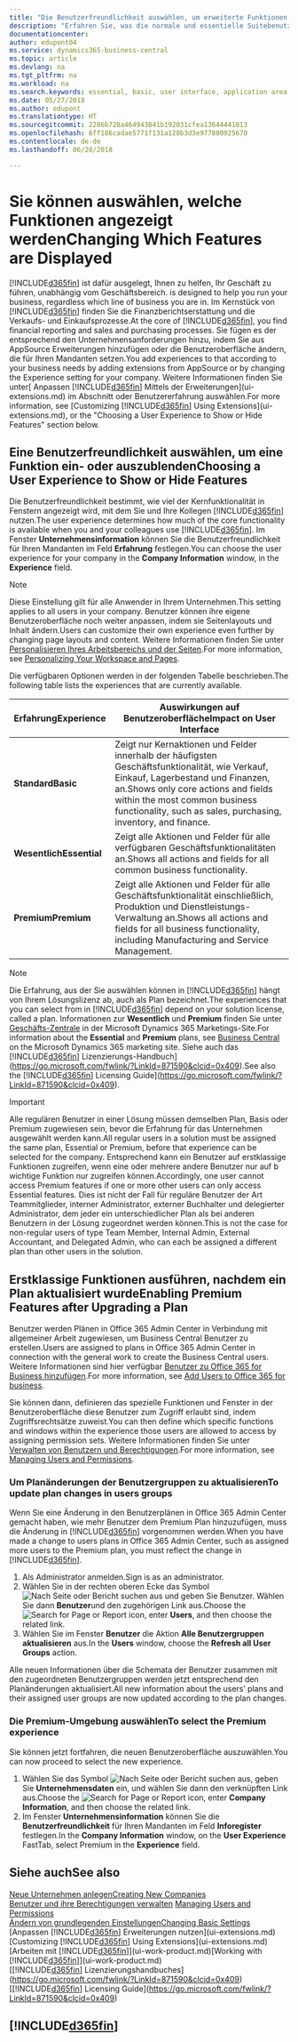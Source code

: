 ```yaml
---
title: "Die Benutzerfreundlichkeit auswählen, um erweiterte Funktionen ein- oder auszublenden| Microsoft Docs"
description: "Erfahren Sie, was die normale und essentielle Suitebenutzerfreundlichkeit für die Benutzerschnittstelle,  Anwendungsbereiche und Ihr Unternehmen bedeutet."
documentationcenter: 
author: edupont04
ms.service: dynamics365-business-central
ms.topic: article
ms.devlang: na
ms.tgt_pltfrm: na
ms.workload: na
ms.search.keywords: essential, basic, user interface, application area, experience
ms.date: 05/27/2018
ms.author: edupont
ms.translationtype: HT
ms.sourcegitcommit: 2286b728a464943841b192031cfea13644441013
ms.openlocfilehash: 6ff186cadae5771f131a128b3d3e977800925670
ms.contentlocale: de-de
ms.lasthandoff: 06/28/2018

---
```

# <a name="changing-which-features-are-displayed"></a><span data-ttu-id="9c2e4-103">Sie können auswählen, welche Funktionen angezeigt werden</span><span class="sxs-lookup"><span data-stu-id="9c2e4-103">Changing Which Features are Displayed</span></span>
[!INCLUDE[d365fin](includes/d365fin_md.md)]<span data-ttu-id="9c2e4-104"> ist dafür ausgelegt, Ihnen zu helfen, Ihr Geschäft zu führen, unabhängig vom Geschäftsbereich.</span><span class="sxs-lookup"><span data-stu-id="9c2e4-104"> is designed to help you run your business, regardless which line of business you are in.</span></span> <span data-ttu-id="9c2e4-105">Im Kernstück von [!INCLUDE[d365fin](includes/d365fin_md.md)] finden Sie die Finanzberichtserstattung und die Verkaufs- und Einkaufsprozesse.</span><span class="sxs-lookup"><span data-stu-id="9c2e4-105">At the core of [!INCLUDE[d365fin](includes/d365fin_md.md)], you find financial reporting and sales and purchasing processes.</span></span> <span data-ttu-id="9c2e4-106">Sie fügen es der entsprechend den Unternehmensanforderungen hinzu, indem Sie aus AppSource Erweiterungen hinzufügen oder die Benutzeroberfläche ändern, die für Ihren Mandanten setzen.</span><span class="sxs-lookup"><span data-stu-id="9c2e4-106">You add experiences to that according to your business needs by adding extensions from AppSource or by changing the Experience setting for your company.</span></span> <span data-ttu-id="9c2e4-107">Weitere Informationen finden Sie unter[ Anpassen [!INCLUDE[d365fin](includes/d365fin_md.md)] Mittels der Erweiterungen](ui-extensions.md) im Abschnitt oder Benutzererfahrung auswählen.</span><span class="sxs-lookup"><span data-stu-id="9c2e4-107">For more information, see [Customizing [!INCLUDE[d365fin](includes/d365fin_md.md)] Using Extensions](ui-extensions.md), or the "Choosing a User Experience to Show or Hide Features" section below.</span></span>

## <a name="choosing-a-user-experience-to-show-or-hide-features"></a><span data-ttu-id="9c2e4-108">Eine Benutzerfreundlichkeit auswählen, um eine Funktion ein-  oder auszublenden</span><span class="sxs-lookup"><span data-stu-id="9c2e4-108">Choosing a User Experience to Show or Hide Features</span></span>
<span data-ttu-id="9c2e4-109">Die Benutzerfreundlichkeit bestimmt, wie viel der Kernfunktionalität in Fenstern angezeigt wird, mit dem Sie und Ihre Kollegen [!INCLUDE[d365fin](includes/d365fin_md.md)] nutzen.</span><span class="sxs-lookup"><span data-stu-id="9c2e4-109">The user experience determines how much of the core functionality is available when you and your colleagues use [!INCLUDE[d365fin](includes/d365fin_md.md)].</span></span> <span data-ttu-id="9c2e4-110">Im Fenster **Unternehmensinformation** können Sie die Benutzerfreundlichkeit für Ihren Mandanten im Feld **Erfahrung** festlegen.</span><span class="sxs-lookup"><span data-stu-id="9c2e4-110">You can choose the user experience for your company in the **Company Information** window, in the **Experience** field.</span></span>

> [!NOTE]  
> <span data-ttu-id="9c2e4-111">Diese Einstellung gilt für alle Anwender in Ihrem Unternehmen.</span><span class="sxs-lookup"><span data-stu-id="9c2e4-111">This setting applies to all users in your company.</span></span> <span data-ttu-id="9c2e4-112">Benutzer können ihre eigene Benutzeroberfläche noch weiter anpassen, indem sie Seitenlayouts und Inhalt ändern.</span><span class="sxs-lookup"><span data-stu-id="9c2e4-112">Users can customize their own experience even further by changing page layouts and content.</span></span> <span data-ttu-id="9c2e4-113">Weitere Informationen finden Sie unter [Personalisieren Ihres Arbeitsbereichs und der Seiten](ui-personalization-user.md).</span><span class="sxs-lookup"><span data-stu-id="9c2e4-113">For more information, see [Personalizing Your Workspace and Pages](ui-personalization-user.md).</span></span>  

<span data-ttu-id="9c2e4-114">Die verfügbaren Optionen werden in der folgenden Tabelle beschrieben.</span><span class="sxs-lookup"><span data-stu-id="9c2e4-114">The following table lists the experiences that are currently available.</span></span>

| <span data-ttu-id="9c2e4-115">Erfahrung</span><span class="sxs-lookup"><span data-stu-id="9c2e4-115">Experience</span></span> | <span data-ttu-id="9c2e4-116">Auswirkungen auf Benutzeroberfläche</span><span class="sxs-lookup"><span data-stu-id="9c2e4-116">Impact on User Interface</span></span> |
| --- | --- |
| <span data-ttu-id="9c2e4-117">**Standard**</span><span class="sxs-lookup"><span data-stu-id="9c2e4-117">**Basic**</span></span> |<span data-ttu-id="9c2e4-118">Zeigt nur Kernaktionen und Felder innerhalb der häufigsten Geschäftsfunktionalität, wie Verkauf, Einkauf, Lagerbestand und Finanzen, an.</span><span class="sxs-lookup"><span data-stu-id="9c2e4-118">Shows only core actions and fields within the most common business functionality, such as sales, purchasing, inventory, and finance.</span></span> |
| <span data-ttu-id="9c2e4-119">**Wesentlich**</span><span class="sxs-lookup"><span data-stu-id="9c2e4-119">**Essential**</span></span> |<span data-ttu-id="9c2e4-120">Zeigt alle Aktionen und Felder für alle verfügbaren Geschäftsfunktionalitäten an.</span><span class="sxs-lookup"><span data-stu-id="9c2e4-120">Shows all actions and fields for all common business functionality.</span></span>|
| <span data-ttu-id="9c2e4-121">**Premium**</span><span class="sxs-lookup"><span data-stu-id="9c2e4-121">**Premium**</span></span> |<span data-ttu-id="9c2e4-122">Zeigt alle Aktionen und Felder für alle Geschäftsfunktionalität einschließlich, Produktion und Dienstleistungs-Verwaltung an.</span><span class="sxs-lookup"><span data-stu-id="9c2e4-122">Shows all actions and fields for all business functionality, including Manufacturing and Service Management.</span></span>|

> [!NOTE]  
> <span data-ttu-id="9c2e4-123">Die Erfahrung, aus der Sie auswählen können in [!INCLUDE[d365fin](includes/d365fin_md.md)] hängt von Ihrem Lösungslizenz ab, auch als Plan bezeichnet.</span><span class="sxs-lookup"><span data-stu-id="9c2e4-123">The experiences that you can select from in [!INCLUDE[d365fin](includes/d365fin_md.md)] depend on your solution license, called a plan.</span></span> <span data-ttu-id="9c2e4-124">Informationen zur **Wesentlich** und **Premium** finden Sie unter [Geschäfts-Zentrale](https://go.microsoft.com/fwlink/?linkid=870242) in der Microsoft Dynamics 365 Marketings-Site.</span><span class="sxs-lookup"><span data-stu-id="9c2e4-124">For information about the **Essential** and **Premium** plans, see [Business Central](https://go.microsoft.com/fwlink/?linkid=870242) on the Microsoft Dynamics 365 marketing site.</span></span> <span data-ttu-id="9c2e4-125">Siehe auch das [!INCLUDE[d365fin](includes/d365fin_md.md)] Lizenzierungs-Handbuch](https://go.microsoft.com/fwlink/?LinkId=871590&clcid=0x409).</span><span class="sxs-lookup"><span data-stu-id="9c2e4-125">See also the [!INCLUDE[d365fin](includes/d365fin_md.md)] Licensing Guide](https://go.microsoft.com/fwlink/?LinkId=871590&clcid=0x409).</span></span>

> [!IMPORTANT]  
> <span data-ttu-id="9c2e4-126">Alle regulären Benutzer in einer Lösung müssen demselben Plan, Basis oder Premium zugewiesen sein, bevor die Erfahrung für das Unternehmen ausgewählt werden kann.</span><span class="sxs-lookup"><span data-stu-id="9c2e4-126">All regular users in a solution must be assigned the same plan, Essential or Premium, before that experience can be selected for the company.</span></span> <span data-ttu-id="9c2e4-127">Entsprechend kann ein Benutzer auf erstklassige Funktionen zugreifen, wenn eine oder mehrere andere Benutzer nur auf  b wichtige Funktion nur zugreifen können.</span><span class="sxs-lookup"><span data-stu-id="9c2e4-127">Accordingly, one user cannot access Premium features if one or more other users can only access Essential features.</span></span> <span data-ttu-id="9c2e4-128">Dies ist nicht der Fall für reguläre Benutzer der Art Teammitglieder, interner Administrator, externer Buchhalter und delegierter Administrator, dem jeder ein unterschiedlicher Plan als bei anderen Benutzern in der Lösung zugeordnet werden können.</span><span class="sxs-lookup"><span data-stu-id="9c2e4-128">This is not the case for non-regular users of type Team Member, Internal Admin, External Accountant, and Delegated Admin, who can each be assigned a different plan than other users in the solution.</span></span>

## <a name="enabling-premium-features-after-upgrading-a-plan"></a><span data-ttu-id="9c2e4-129">Erstklassige Funktionen ausführen, nachdem ein Plan aktualisiert wurde</span><span class="sxs-lookup"><span data-stu-id="9c2e4-129">Enabling Premium Features after Upgrading a Plan</span></span>
<span data-ttu-id="9c2e4-130">Benutzer werden Plänen in Office 365 Admin Center in Verbindung mit allgemeiner Arbeit zugewiesen, um Business Central Benutzer zu erstellen.</span><span class="sxs-lookup"><span data-stu-id="9c2e4-130">Users are assigned to plans in Office 365 Admin Center in connection with the general work to create the Business Central users.</span></span> <span data-ttu-id="9c2e4-131">Weitere Informationen sind hier verfügbar [Benutzer zu Office 365 for Business hinzufügen](https://support.office.com/en-us/article/Add-users-to-Office-365-for-business-435ccec3-09dd-4587-9ebd-2f3cad6bc2bc).</span><span class="sxs-lookup"><span data-stu-id="9c2e4-131">For more information, see [Add Users to Office 365 for business](https://support.office.com/en-us/article/Add-users-to-Office-365-for-business-435ccec3-09dd-4587-9ebd-2f3cad6bc2bc).</span></span>

<span data-ttu-id="9c2e4-132">Sie können dann, definieren das spezielle Funktionen und Fenster in der Benutzeroberfläche diese Benutzer zum Zugriff erlaubt sind, indem Zugriffsrechtsätze zuweist.</span><span class="sxs-lookup"><span data-stu-id="9c2e4-132">You can then define which specific functions and windows within the experience those users are allowed to access by assigning permission sets.</span></span> <span data-ttu-id="9c2e4-133">Weitere Informationen finden Sie unter [Verwalten von Benutzern und Berechtigungen](ui-how-users-permissions.md).</span><span class="sxs-lookup"><span data-stu-id="9c2e4-133">For more information, see [Managing Users and Permissions](ui-how-users-permissions.md).</span></span>

### <a name="to-update-plan-changes-in-users-groups"></a><span data-ttu-id="9c2e4-134">Um Planänderungen der Benutzergruppen zu aktualisieren</span><span class="sxs-lookup"><span data-stu-id="9c2e4-134">To update plan changes in users groups</span></span>
<span data-ttu-id="9c2e4-135">Wenn Sie eine Änderung in den Benutzerplänen in Office 365 Admin Center gemacht haben, wie mehr Benutzer dem Premium Plan hinzuzufügen, muss die Änderung in [!INCLUDE[d365fin](includes/d365fin_md.md)] vorgenommen werden.</span><span class="sxs-lookup"><span data-stu-id="9c2e4-135">When you have made a change to users plans in Office 365 Admin Center, such as assigned more users to the Premium plan, you must reflect the change in [!INCLUDE[d365fin](includes/d365fin_md.md)].</span></span>

1. <span data-ttu-id="9c2e4-136">Als Administrator anmelden.</span><span class="sxs-lookup"><span data-stu-id="9c2e4-136">Sign is as an administrator.</span></span>
2. <span data-ttu-id="9c2e4-137">Wählen Sie in der rechten oberen Ecke das Symbol ![Nach Seite oder Bericht suchen](media/ui-search/search_small.png "Symbol Nach Bericht suche") aus und geben Sie Benutzer. Wählen Sie dann **Benutzer**und den zugehörigen Link aus.</span><span class="sxs-lookup"><span data-stu-id="9c2e4-137">Choose the ![Search for Page or Report](media/ui-search/search_small.png "Search for Page or Report icon") icon, enter **Users**, and then choose the related link.</span></span>
3. <span data-ttu-id="9c2e4-138">Wählen Sie im Fenster **Benutzer** die Aktion **Alle Benutzergruppen aktualisieren** aus.</span><span class="sxs-lookup"><span data-stu-id="9c2e4-138">In the **Users** window, choose the **Refresh all User Groups** action.</span></span>

<span data-ttu-id="9c2e4-139">Alle neuen Informationen über die Schemata der Benutzer zusammen mit den zugeordneten Benutzergruppen werden jetzt entsprechend den Planänderungen aktualisiert.</span><span class="sxs-lookup"><span data-stu-id="9c2e4-139">All new information about the users’ plans and their assigned user groups are now updated according to the plan changes.</span></span>

### <a name="to-select-the-premium-experience"></a><span data-ttu-id="9c2e4-140">Die Premium-Umgebung auswählen</span><span class="sxs-lookup"><span data-stu-id="9c2e4-140">To select the Premium experience</span></span>
<span data-ttu-id="9c2e4-141">Sie können jetzt fortfahren, die neuen Benutzeroberfläche auszuwählen.</span><span class="sxs-lookup"><span data-stu-id="9c2e4-141">You can now proceed to select the new experience.</span></span>
1. <span data-ttu-id="9c2e4-142">Wählen Sie das Symbol ![Nach Seite oder Bericht suchen](media/ui-search/search_small.png "Symbol \"Nach Seite oder Bericht suchen\"") aus, geben Sie **Unternehmensdaten** ein, und wählen Sie dann den verknüpften Link aus.</span><span class="sxs-lookup"><span data-stu-id="9c2e4-142">Choose the ![Search for Page or Report](media/ui-search/search_small.png "Search for Page or Report icon") icon, enter **Company Information**, and then choose the related link.</span></span>
2. <span data-ttu-id="9c2e4-143">Im Fenster **Unternehmensinformation** können Sie die **Benutzerfreundlichkeit** für Ihren Mandanten im Feld **Inforegister** festlegen.</span><span class="sxs-lookup"><span data-stu-id="9c2e4-143">In the **Company Information** window, on the **User Experience** FastTab, select Premium  in the **Experience** field.</span></span>

## <a name="see-also"></a><span data-ttu-id="9c2e4-144">Siehe auch</span><span class="sxs-lookup"><span data-stu-id="9c2e4-144">See also</span></span>
[<span data-ttu-id="9c2e4-145">Neue Unternehmen anlegen</span><span class="sxs-lookup"><span data-stu-id="9c2e4-145">Creating New Companies</span></span>](about-new-company.md)  
<span data-ttu-id="9c2e4-146">[Benutzer und ihre Berechtigungen verwalten](ui-how-users-permissions.md)  </span><span class="sxs-lookup"><span data-stu-id="9c2e4-146">[Managing Users and Permissions](ui-how-users-permissions.md)  </span></span>  
[<span data-ttu-id="9c2e4-147">Ändern von grundlegenden Einstellungen</span><span class="sxs-lookup"><span data-stu-id="9c2e4-147">Changing Basic Settings</span></span>](ui-change-basic-settings.md)  
<span data-ttu-id="9c2e4-148">[Anpassen [!INCLUDE[d365fin](includes/d365fin_md.md)] Erweiterungen nutzen](ui-extensions.md)</span><span class="sxs-lookup"><span data-stu-id="9c2e4-148">[Customizing [!INCLUDE[d365fin](includes/d365fin_md.md)] Using Extensions](ui-extensions.md)</span></span>  
<span data-ttu-id="9c2e4-149">[Arbeiten mit [!INCLUDE[d365fin](includes/d365fin_md.md)]](ui-work-product.md)</span><span class="sxs-lookup"><span data-stu-id="9c2e4-149">[Working with [!INCLUDE[d365fin](includes/d365fin_md.md)]](ui-work-product.md)</span></span>  
<span data-ttu-id="9c2e4-150">[[!INCLUDE[d365fin](includes/d365fin_md.md)] Lizenzierungshandbuches](https://go.microsoft.com/fwlink/?LinkId=871590&clcid=0x409)</span><span class="sxs-lookup"><span data-stu-id="9c2e4-150">[[!INCLUDE[d365fin](includes/d365fin_md.md)] Licensing Guide](https://go.microsoft.com/fwlink/?LinkId=871590&clcid=0x409)</span></span>

## [!INCLUDE[d365fin](includes/free_trial_md.md)]  
 

